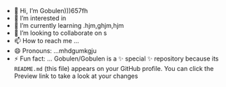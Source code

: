 - 👋 Hi, I’m Gobulen)))657fh
- 👀 I’m interested in 
- 🌱 I’m currently learning .hjm,ghjm,hjm
- 💞️ I’m looking to collaborate on s
- 📫 How to reach me ...
- 😄 Pronouns: ...mhdgumkgju
- ⚡ Fun fact: ...
Gobulen/Gobulen is a ✨ special ✨ repository because its `README.md` (this file) appears on your GitHub profile.
You can click the Preview link to take a look at your changes
